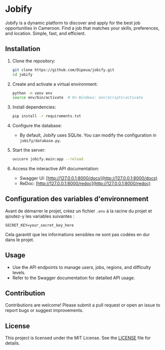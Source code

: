 # Jobify

Jobify is a dynamic platform to discover and apply for the best job opportunities in Cameroon. Find a job that matches your skills, preferences, and location. Simple, fast, and efficient.

## Installation

1. Clone the repository:
   ```bash
   git clone https://github.com/Dipeua/jobify.git
   cd jobify
   ```

2. Create and activate a virtual environment:
   ```bash
   python -m venv env
   source env/bin/activate  # On Windows: env\Scripts\activate
   ```

3. Install dependencies:
   ```bash
   pip install -r requirements.txt
   ```

4. Configure the database:
   - By default, Jobify uses SQLite. You can modify the configuration in `jobify/database.py`.

5. Start the server:
   ```bash
   uvicorn jobify.main:app --reload
   ```

6. Access the interactive API documentation:
   - Swagger UI: [http://127.0.0.1:8000/docs](http://127.0.0.1:8000/docs)
   - ReDoc: [http://127.0.0.1:8000/redoc](http://127.0.0.1:8000/redoc)

## Configuration des variables d'environnement

Avant de démarrer le projet, créez un fichier `.env` à la racine du projet et ajoutez-y les variables suivantes :

```
SECRET_KEY=your_secret_key_here
```

Cela garantit que les informations sensibles ne sont pas codées en dur dans le projet.

## Usage

- Use the API endpoints to manage users, jobs, regions, and difficulty levels.
- Refer to the Swagger documentation for detailed API usage.

## Contribution

Contributions are welcome! Please submit a pull request or open an issue to report bugs or suggest improvements.

## License

This project is licensed under the MIT License. See the [LICENSE](./LICENSE) file for details.
